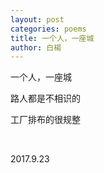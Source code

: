 ```yaml
---
layout: post
categories: poems
title: 一个人，一座城
author: 白楊
---
```


一个人，一座城

路人都是不相识的

工厂排布的很规整

&nbsp;

2017.9.23






